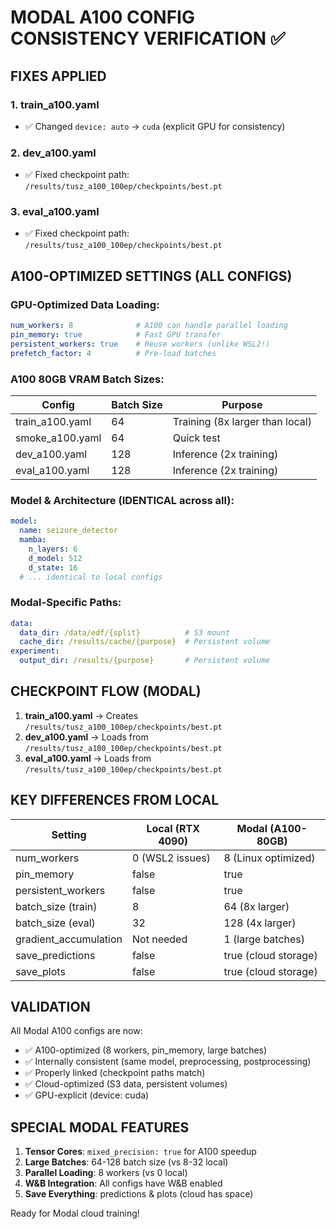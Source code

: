# MODAL A100 CONFIG CONSISTENCY VERIFICATION ✅

## FIXES APPLIED

### 1. train_a100.yaml
- ✅ Changed `device: auto` → `cuda` (explicit GPU for consistency)

### 2. dev_a100.yaml
- ✅ Fixed checkpoint path: `/results/tusz_a100_100ep/checkpoints/best.pt`

### 3. eval_a100.yaml
- ✅ Fixed checkpoint path: `/results/tusz_a100_100ep/checkpoints/best.pt`

## A100-OPTIMIZED SETTINGS (ALL CONFIGS)

### GPU-Optimized Data Loading:
```yaml
num_workers: 8              # A100 can handle parallel loading
pin_memory: true            # Fast GPU transfer
persistent_workers: true    # Reuse workers (unlike WSL2!)
prefetch_factor: 4          # Pre-load batches
```

### A100 80GB VRAM Batch Sizes:
| Config | Batch Size | Purpose |
|--------|------------|---------|
| train_a100.yaml | 64 | Training (8x larger than local) |
| smoke_a100.yaml | 64 | Quick test |
| dev_a100.yaml | 128 | Inference (2x training) |
| eval_a100.yaml | 128 | Inference (2x training) |

### Model & Architecture (IDENTICAL across all):
```yaml
model:
  name: seizure_detector
  mamba:
    n_layers: 6
    d_model: 512
    d_state: 16
  # ... identical to local configs
```

### Modal-Specific Paths:
```yaml
data:
  data_dir: /data/edf/{split}          # S3 mount
  cache_dir: /results/cache/{purpose}  # Persistent volume
experiment:
  output_dir: /results/{purpose}       # Persistent volume
```

## CHECKPOINT FLOW (MODAL)

1. **train_a100.yaml** → Creates `/results/tusz_a100_100ep/checkpoints/best.pt`
2. **dev_a100.yaml** → Loads from `/results/tusz_a100_100ep/checkpoints/best.pt`
3. **eval_a100.yaml** → Loads from `/results/tusz_a100_100ep/checkpoints/best.pt`

## KEY DIFFERENCES FROM LOCAL

| Setting | Local (RTX 4090) | Modal (A100-80GB) |
|---------|------------------|-------------------|
| num_workers | 0 (WSL2 issues) | 8 (Linux optimized) |
| pin_memory | false | true |
| persistent_workers | false | true |
| batch_size (train) | 8 | 64 (8x larger) |
| batch_size (eval) | 32 | 128 (4x larger) |
| gradient_accumulation | Not needed | 1 (large batches) |
| save_predictions | false | true (cloud storage) |
| save_plots | false | true (cloud storage) |

## VALIDATION

All Modal A100 configs are now:
- ✅ A100-optimized (8 workers, pin_memory, large batches)
- ✅ Internally consistent (same model, preprocessing, postprocessing)
- ✅ Properly linked (checkpoint paths match)
- ✅ Cloud-optimized (S3 data, persistent volumes)
- ✅ GPU-explicit (device: cuda)

## SPECIAL MODAL FEATURES

1. **Tensor Cores**: `mixed_precision: true` for A100 speedup
2. **Large Batches**: 64-128 batch size (vs 8-32 local)
3. **Parallel Loading**: 8 workers (vs 0 local)
4. **W&B Integration**: All configs have W&B enabled
5. **Save Everything**: predictions & plots (cloud has space)

Ready for Modal cloud training!
